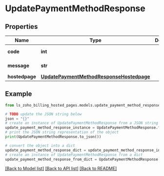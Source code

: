 # UpdatePaymentMethodResponse


## Properties

Name | Type | Description | Notes
------------ | ------------- | ------------- | -------------
**code** | **int** |  | [optional] [readonly] 
**message** | **str** |  | [optional] [readonly] 
**hostedpage** | [**UpdatePaymentMethodResponseHostedpage**](UpdatePaymentMethodResponseHostedpage.md) |  | [optional] 

## Example

```python
from ls_zoho_billing_hosted_pages.models.update_payment_method_response import UpdatePaymentMethodResponse

# TODO update the JSON string below
json = "{}"
# create an instance of UpdatePaymentMethodResponse from a JSON string
update_payment_method_response_instance = UpdatePaymentMethodResponse.from_json(json)
# print the JSON string representation of the object
print(UpdatePaymentMethodResponse.to_json())

# convert the object into a dict
update_payment_method_response_dict = update_payment_method_response_instance.to_dict()
# create an instance of UpdatePaymentMethodResponse from a dict
update_payment_method_response_from_dict = UpdatePaymentMethodResponse.from_dict(update_payment_method_response_dict)
```
[[Back to Model list]](../README.md#documentation-for-models) [[Back to API list]](../README.md#documentation-for-api-endpoints) [[Back to README]](../README.md)


